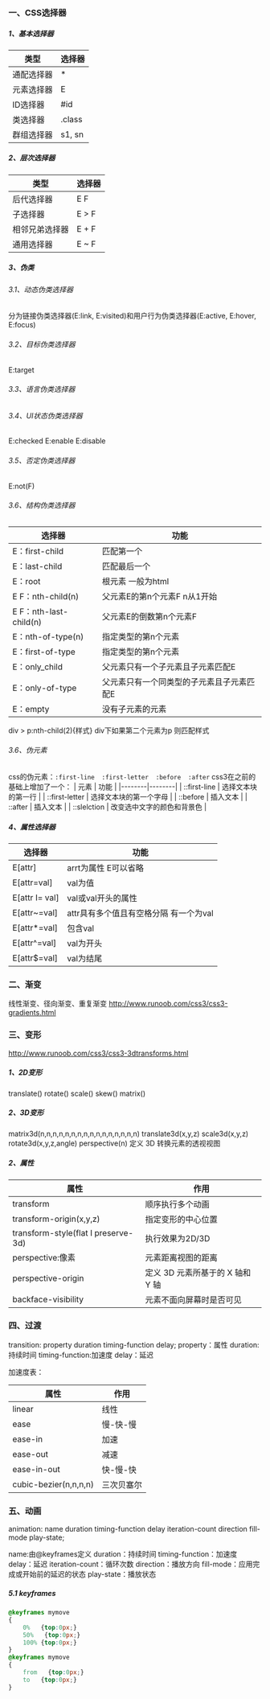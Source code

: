 ### 一、CSS选择器
##### 1、基本选择器
| 类型 | 选择器 |
|--------|--------|
|   通配选择器     |     *   |
|   元素选择器     |     E   |
|   ID选择器     |     #id   |
|   类选择器     |     .class   |
|   群组选择器     |     s1, sn   |

##### 2、层次选择器
| 类型 | 选择器 |
|--------|--------|
|    后代选择器    |    E F    |
|    子选择器    |    E > F    |
|    相邻兄弟选择器    |    E + F    |
|    通用选择器    |    E ~ F    |
##### 3、伪类
###### 3.1、动态伪类选择器
分为链接伪类选择器(E:link, E:visited)和用户行为伪类选择器(E:active, E:hover, E:focus)
###### 3.2、目标伪类选择器
E:target
###### 3.3、语言伪类选择器
###### 3.4、UI状态伪类选择器
E:checked  E:enable  E:disable
###### 3.5、否定伪类选择器
E:not(F)
###### 3.6、结构伪类选择器
| 选择器 | 功能 |
|--------|--------|
|    E：first-child    |     匹配第一个   |
|    E：last-child    |     匹配最后一个   |
|    E：root    |     根元素 一般为html   |
|    E F：nth-child(n)    |     父元素E的第n个元素F n从1开始 |
|    E F：nth-last-child(n)    |     父元素E的倒数第n个元素F |
|    E：nth-of-type(n)    |     指定类型的第n个元素   |
|    E：first-of-type    |     指定类型的第n个元素   |
|    E：only_child    |     父元素只有一个子元素且子元素匹配E   |
|    E：only-of-type    |     父元素只有一个同类型的子元素且子元素匹配E   |
|    E：empty    |     没有子元素的元素   |

div > p:nth-child(2){样式} div下如果第二个元素为p 则匹配样式

###### 3.6、伪元素
css的伪元素：```:first-line  :first-letter  :before  :after```
css3在之前的基础上增加了一个：
| 元素 | 功能 |
|--------|--------|
|    ::first-line    |    选择文本块的第一行    |
|    ::first-letter    |    选择文本块的第一个字母    |
|    ::before    |    插入文本    |
|    ::after    |    插入文本    |
|    ::slelction    |    改变选中文字的颜色和背景色    |

##### 4、属性选择器
| 选择器 | 功能 |
|--------|--------|
|    E[attr]    |    arrt为属性 E可以省略    |
|    E[attr=val]    |    val为值    |
|    E[attr I= val]    |    val或val开头的属性    |
|    E[attr~=val]    |    attr具有多个值且有空格分隔 有一个为val    |
|    E[attr*=val]    |    包含val    |
|    E[attr^=val]    |    val为开头    |
|    E[attr$=val]    |    val为结尾    |

### 二、渐变
线性渐变、径向渐变、重复渐变
http://www.runoob.com/css3/css3-gradients.html

### 三、变形
http://www.runoob.com/css3/css3-3dtransforms.html
##### 1、2D变形
translate()
rotate()
scale()
skew()
matrix()

##### 2、3D变形
matrix3d(n,n,n,n,n,n,n,n,n,n,n,n,n,n,n,n)
translate3d(x,y,z)
scale3d(x,y,z)
rotate3d(x,y,z,angle)
perspective(n)  定义 3D 转换元素的透视视图

##### 2、属性
| 属性 | 作用 |
|--------|--------|
|    transform    |     顺序执行多个动画   |
|    transform-origin(x,y,z)    |     指定变形的中心位置   |
|    transform-style(flat I preserve-3d)    |     执行效果为2D/3D   |
|    perspective:像素    |     元素距离视图的距离   |
|    perspective-origin    |     定义 3D 元素所基于的 X 轴和 Y 轴   |
|    backface-visibility    |     元素不面向屏幕时是否可见   |

### 四、过渡
transition: property duration timing-function delay;
property：属性
duration:持续时间
timing-function:加速度
delay：延迟

加速度表：

| 属性 | 作用 |
|--------|--------|
|    linear    |    线性    |
|    ease    |    慢-快-慢    |
|    ease-in    |    加速   |
|    ease-out    |    减速    |
|    ease-in-out    |    快-慢-快    |
|    cubic-bezier(n,n,n,n)    |    三次贝塞尔    |

### 五、动画
animation: name duration timing-function delay iteration-count direction fill-mode play-state;

name:由@keyframes定义
duration：持续时间
timing-function：加速度
delay：延迟
iteration-count：循环次数
direction：播放方向
fill-mode：应用完成或开始前的延迟的状态
play-state：播放状态

##### 5.1 keyframes
```css
@keyframes mymove
{
    0%   {top:0px;}
    50%   {top:0px;}
    100% {top:0px;}
}
@keyframes mymove
{
    from   {top:0px;}
    to   {top:0px;}
}
```


